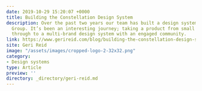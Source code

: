 ```yaml
---
date: 2019-10-29 15:20:07 +0000
title: Building the Constellation Design System
description: Over the past two years our team has built a design system for Lloyds Banking
  Group. It’s been an interesting journey; taking a product from small beginnings
  through to a multi-brand design system with an engaged community.
link: https://www.gerireid.com/blog/building-the-constellation-design-system/
site: Geri Reid
image: "/assets/images/cropped-logo-2-32x32.png"
category:
- Design systems
type: Article
preview: ''
directory: _directory/geri-reid.md
---
```

